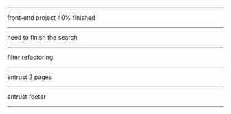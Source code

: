 -------
front-end project 40% finished

-------
need to finish the search

-------
filter refactoring

-------
entrust 2 pages

------
entrust footer

------

